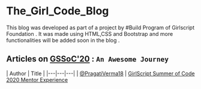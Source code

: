# The_Girl_Code_Blog
This blog was developed as part of a project by #Build Program of Girlscript Foundation .
It was made using HTML,CSS and Bootstrap and more functionalities will be added soon in the blog .


## Articles on [GSSoC'20](https://www.gssoc.tech/) : ``` An Awesome Journey ```

| Author  | Title  |
|---|---|---|
| [@PragatiVerma18](https://github.com/PragatiVerma18)  | [GirlScript Summer of Code 2020 Mentor Experience](https://medium.com/girlscript-summer-of-code/girlscript-summer-of-code-2020-mentor-experience-28daec399b1e)